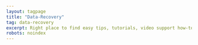 ```yaml
---
layout: tagpage
title: "Data-Recovery"
tag: data-recovery
excerpt: Right place to find easy tips, tutorials, video support how-to data recovery
robots: noindex
---
```

